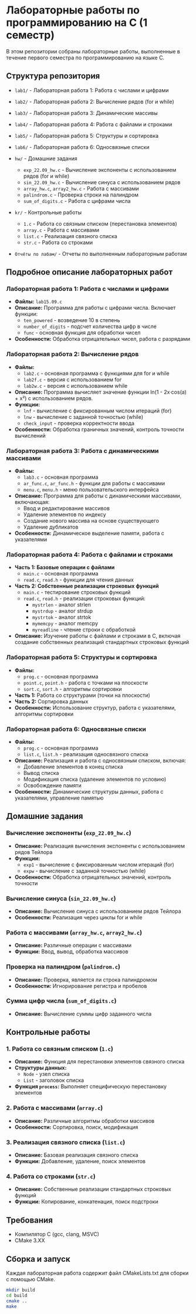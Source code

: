 # Лабораторные работы по программированию на C (1 семестр)

В этом репозитории собраны лабораторные работы, выполненные в течение первого семестра по программированию на языке C.

## Структура репозитория

- `lab1/` - Лабораторная работа 1: Работа с числами и цифрами
- `lab2/` - Лабораторная работа 2: Вычисление рядов (for и while)
- `lab3/` - Лабораторная работа 3: Динамические массивы
- `lab4/` - Лабораторная работа 4: Работа с файлами и строками
- `lab5/` - Лабораторная работа 5: Структуры и сортировка
- `lab6/` - Лабораторная работа 6: Односвязные списки
- `hw/` - Домашние задания
  - `exp_22.09_hw.c` - Вычисление экспоненты с использованием рядов (for и while)
  - `sin_22.09_hw.c` - Вычисление синуса с использованием рядов
  - `array_hw.c`, `array2_hw.c` - Работа с массивами
  - `palindrom.c` - Проверка строки на палиндром
  - `sum_of_digits.c` - Работа с цифрами числа

- `kr/` - Контрольные работы
  - `1.c` - Работа со связным списком (перестановка элементов)
  - `array.c` - Работа с массивами
  - `list.c` - Реализация связного списка
  - `str.c` - Работа со строками
- `Отчёты по лабам/` - Отчеты по выполненным лабораторным работам

## Подробное описание лабораторных работ

### Лабораторная работа 1: Работа с числами и цифрами
- **Файлы:** `lab15.09.c`
- **Описание:** Программа для работы с цифрами числа. Включает функции:
  - `ten_powered` - возведение 10 в степень
  - `number_of_digits` - подсчет количества цифр в числе
  - `func` - основная функция для обработки чисел
- **Особенности:** Обработка отрицательных чисел, работа с разрядами

### Лабораторная работа 2: Вычисление рядов
- **Файлы:**
  - `lab2.c` - основная программа с функциями для for и while
  - `lab2f.c` - версия с использованием for
  - `lab2w.c` - версия с использованием while
- **Описание:** Программа вычисляет значение функции ln(1 - 2x·cos(a) + x²) с использованием рядов.
- **Функции:**
  - `lnf` - вычисление с фиксированным числом итераций (for)
  - `lnw` - вычисление с заданной точностью (while)
  - `check_input` - проверка корректности ввода
- **Особенности:** Обработка граничных значений, контроль точности вычислений

### Лабораторная работа 3: Работа с динамическими массивами
- **Файлы:**
  - `lab3.c` - основная программа
  - `ar_func.c`, `ar_func.h` - функции для работы с массивами
  - `menu.c`, `menu.h` - меню пользовательского интерфейса
- **Описание:** Программа для работы с динамическими массивами, включающая:
  - Ввод и редактирование массивов
  - Удаление элементов по индексу
  - Создание нового массива на основе существующего
  - Удаление дубликатов
- **Особенности:** Динамическое выделение памяти, работа с указателями

### Лабораторная работа 4: Работа с файлами и строками
- **Часть 1: Базовые операции с файлами**
  - `main.c` - основная программа
  - `read.c`, `read.h` - функции для чтения данных
- **Часть 2: Собственные реализации строковых функций**
  - `main.c` - тестирование строковых функций
  - `read.c`, `read.h` - реализации строковых функций:
    - `mystrlen` - аналог strlen
    - `mystrdup` - аналог strdup
    - `mystrtok` - аналог strtok
    - `mymemcpy` - аналог memcpy
    - `myreadline` - чтение строки с обработкой
- **Описание:** Изучение работы с файлами и строками в C, включая создание собственных реализаций стандартных строковых функций

### Лабораторная работа 5: Структуры и сортировка
- **Файлы:**
  - `prog.c` - основная программа
  - `point.c`, `point.h` - работа с точками на плоскости
  - `sort.c`, `sort.h` - алгоритмы сортировки
- **Часть 1:** Работа со структурами (точки на плоскости)
- **Часть 2:** Сортировка данных
- **Особенности:** Использование структур, работа с указателями, алгоритмы сортировки

### Лабораторная работа 6: Односвязные списки
- **Файлы:**
  - `prog.c` - основная программа
  - `list.c`, `list.h` - реализация односвязного списка
- **Описание:** Реализация и работа с односвязным списком, включая:
  - Добавление элементов в конец списка
  - Вывод списка
  - Модификация списка (удаление элементов по условию)
  - Освобождение памяти
- **Особенности:** Динамические структуры данных, работа с указателями, управление памятью

## Домашние задания

### Вычисление экспоненты (`exp_22.09_hw.c`)
- **Описание:** Реализация вычисления экспоненты с использованием рядов Тейлора
- **Функции:**
  - `exp1` - вычисление с фиксированным числом итераций (for)
  - `expw` - вычисление с заданной точностью (while)
- **Особенности:** Обработка отрицательных значений, контроль точности

### Вычисление синуса (`sin_22.09_hw.c`)
- **Описание:** Вычисление синуса с использованием рядов Тейлора
- **Особенности:** Реализация через циклы for и while

### Работа с массивами (`array_hw.c`, `array2_hw.c`)
- **Описание:** Различные операции с массивами
- **Функции:** Ввод, вывод, обработка массивов

### Проверка на палиндром (`palindrom.c`)
- **Описание:** Проверка, является ли строка палиндромом
- **Особенности:** Игнорирование регистра и пробелов

### Сумма цифр числа (`sum_of_digits.c`)
- **Описание:** Вычисление суммы цифр заданного числа

## Контрольные работы

### 1. Работа со связным списком (`1.c`)
- **Описание:** Функция для перестановки элементов связного списка
- **Структуры данных:**
  - `Node` - узел списка
  - `List` - заголовок списка
- **Функция `process`:** Выполняет специфическую перестановку элементов

### 2. Работа с массивами (`array.c`)
- **Описание:** Различные алгоритмы обработки массивов
- **Особенности:** Сортировка, поиск, модификация

### 3. Реализация связного списка (`list.c`)
- **Описание:** Базовая реализация связного списка
- **Функции:** Добавление, удаление, поиск элементов

### 4. Работа со строками (`str.c`)
- **Описание:** Собственные реализации стандартных строковых функций
- **Функции:** Копирование, конкатенация, поиск подстроки

## Требования

- Компилятор C (gcc, clang, MSVC)
- CMake 3.XX

## Сборка и запуск

Каждая лабораторная работа содержит файл CMakeLists.txt для сборки с помощью CMake.

```bash
mkdir build
cd build
cmake ..
make
```
